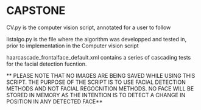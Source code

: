 # CAPSTONE
CV.py is the computer vision script, annotated for a user to follow 

listalgo.py is the file where the algorithm was developped and tested in, prior to implementation in the Computer vision script

haarcascade_frontalface_default.xml contains a series of cascading tests for the facial detection fucntion. 

** PLEASE NOTE THAT NO IMAGES ARE BEING SAVED WHILE USING THIS SCRIPT. THE PURPOSE OF THE SCRIPT IS TO USE FACIAL DETECTION METHODS AND NOT FACIAL REGOCNITION METHODS. NO FACE WILL BE STORED IN MEMORY AS THE INTENTION IS TO DETECT A CHANGE IN POSITION IN ANY DETECTED FACE**

